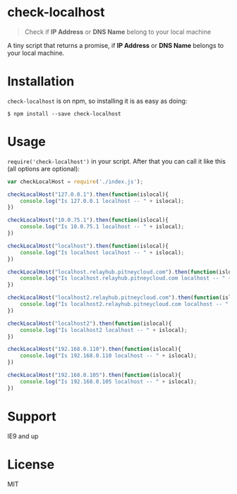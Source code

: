 # check-localhost

> Check if <b>IP Address</b> or <b>DNS Name</b> belong to your local machine

A tiny script that returns a promise, if <b>IP Address</b> or <b>DNS Name</b> belongs to your local machine.

# Installation

`check-localhost` is on npm, so installing it is as easy as doing:

```
$ npm install --save check-localhost
```

# Usage

`require('check-localhost')` in your script. After that you can call it like this (all options are optional):

```js
var checkLocalHost = require('./index.js');

checkLocalHost("127.0.0.1").then(function(islocal){
    console.log("Is 127.0.0.1 localhost -- " + islocal);
})

checkLocalHost("10.0.75.1").then(function(islocal){
    console.log("Is 10.0.75.1 localhost -- " + islocal);
})

checkLocalHost("localhost").then(function(islocal){
    console.log("Is localhost localhost -- " + islocal);
})

checkLocalHost("localhost.relayhub.pitneycloud.com").then(function(islocal){
    console.log("Is localhost.relayhub.pitneycloud.com localhost -- " + islocal);
})

checkLocalHost("localhost2.relayhub.pitneycloud.com").then(function(islocal){
    console.log("Is localhost2.relayhub.pitneycloud.com localhost -- " + islocal);
})

checkLocalHost("localhost2").then(function(islocal){
    console.log("Is localhost2 localhost -- " + islocal);
})

checkLocalHost("192.168.0.110").then(function(islocal){
    console.log("Is 192.168.0.110 localhost -- " + islocal);
})

checkLocalHost("192.168.0.105").then(function(islocal){
    console.log("Is 192.168.0.105 localhost -- " + islocal);
})
```

# Support

IE9 and up

# License

MIT
